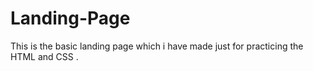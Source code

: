 # Landing-Page

This is the basic landing page which i have made just for practicing the HTML and CSS .
